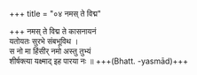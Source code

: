 +++
title = "०४ नमस् ते विद्म"

+++
नमस् ते विद्म ते कासनायनं  
यतोयतः सुरभे संबभूविथ ।  
स नो मा हिंसीर् नमो अस्तु तुभ्यं  
शीर्षक्त्या यक्ष्माद् इह पारया नः ॥ +++(Bhatt. -yasmād)+++